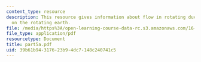 ```yaml
---
content_type: resource
description: This resource gives information about flow in rotating ducts and flow
  on the rotating earth.
file: /media/https%3A/open-learning-course-data-rc.s3.amazonaws.com/16-540-internal-flows-in-turbomachines-spring-2006/39b61b94317623b94dc7148c240741c5_part5a.pdf
file_type: application/pdf
resourcetype: Document
title: part5a.pdf
uid: 39b61b94-3176-23b9-4dc7-148c240741c5
---
```

